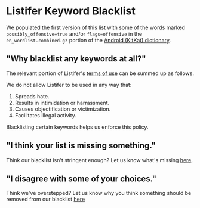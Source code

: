 # Listifer Keyword Blacklist

We populated the first version of this list with some of the words marked `possibly_offensive=true` and/or `flags=offensive` in the `en_wordlist.combined.gz` portion of the [Android (KitKat) dictionary](https://android.googlesource.com/platform/packages/inputmethods/LatinIME/+/master/dictionaries/).

## "Why blacklist any keywords at all?"

The relevant portion of Listifer's [terms of use](https://listifer.com/terms) can be summed up as follows.

We do not allow Listifer to be used in any way that:

1. Spreads hate.
2. Results in intimidation or harrassment.
3. Causes objectification or victimization.
4. Facilitates illegal activity.

Blacklisting certain keywords helps us enforce this policy.

## "I think your list is missing something."

Think our blacklist isn't stringent enough? Let us know what's missing [here](https://github.com/studiohyperset/listifer-blacklist/issues/2).

## "I disagree with some of your choices." 

Think we've overstepped? Let us know why you think something should be removed from our blacklist [here](https://github.com/studiohyperset/listifer-blacklist/issues/1)

